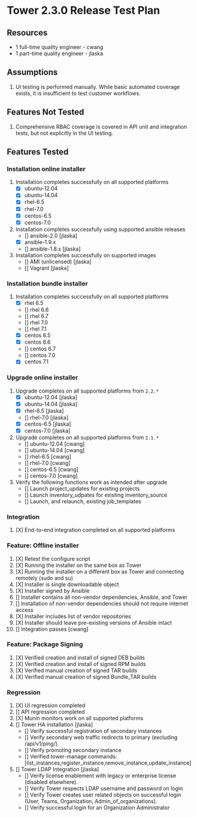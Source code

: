 # Tower 2.3.0 Release Test Plan

## Resources
* 1 full-time quality engineer - cwang
* 1 part-time quality engineer - jlaska

## Assumptions
1. UI testing is performed manually.  While basic automated coverage exists, it is insufficient to test customer workflows.

## Features Not Tested
1. Comprehensive RBAC coverage is covered in API unit and integration tests, but not explicitly in the UI testing.

## Features Tested

### Installation online installer
1. Installation completes successfully on all supported platforms
    * [x] ubuntu-12.04
    * [x] ubuntu-14.04
    * [x] rhel-6.5
    * [x] rhel-7.0
    * [x] centos-6.5
    * [x] centos-7.0
1. Installation completes successfully using supported ansible releases
    * [] ansible-2.0  [jlaska]
    * [x] ansible-1.9.x
    * [] ansible-1.8.x [jlaska]
1. Installation completes successfully on supported images
    * [] AMI (unlicensed) [jlaska]
    * [] Vagrant [jlaska]

### Installation bundle installer
1. Installation completes successfully on all supported platforms
    * [X] rhel 6.5
    * [] rhel 6.6
    * [] rhel 6.7
    * [] rhel 7.0
    * [] rhel 7.1
    * [X] centos 6.5
    * [X] centos 6.6
    * [] centos 6.7
    * [] centos 7.0
    * [X] centos 7.1

### Upgrade online installer
1. Upgrade completes on all supported platforms from `2.2.*`
    * [X] ubuntu-12.04 [jlaska]
    * [X] ubuntu-14.04 [jlaska]
    * [X] rhel-6.5 [jlaska]
    * [] rhel-7.0 [jlaska]
    * [X] centos-6.5 [jlaska]
    * [X] centos-7.0 [jlaska]
1. Upgrade completes on all supported platforms from `2.1.*`
    * [] ubuntu-12.04 [cwang]
    * [] ubuntu-14.04 [cwang]
    * [] rhel-6.5 [cwang]
    * [] rhel-7.0 [cwang]
    * [] centos-6.5 [cwang]
    * [] centos-7.0 [cwang]
1. Verify the following functions work as intended after upgrade
    * [] Launch project_updates for existing projects
    * [] Launch inventory_udpates for existing inventory_source
    * [] Launch, and relaunch, existing job_templates

### Integration
1. [X] End-to-end integration completed on all supported platforms

### Feature: Offline installer
1. [X] Retest the configure script
1. [X] Running the installer on the same box as Tower
1. [X] Running the installer on a different box as Tower and connecting remotely (sudo and su)
1. [X] Installer is single downloadable object
1. [X] Installer signed by Ansible
1. [] Installer contains all non-vendor dependencies, Ansible, and Tower
1. [] Installation of non-vendor dependencies should not require internet access
1. [X] Installer includes list of vendor repositories
1. [X] Installer should leave pre-existing versions of Ansible intact
1. [] Integration passes [cwang]

### Feature: Package Signing
1. [X] Verified creation and install of signed DEB builds
1. [X] Verified creation and install of signed RPM builds
1. [X] Verified manual creation of signed TAR builds
1. [X] Verified manual creation of signed Bundle_TAR builds

### Regression
1. [X] UI regression completed
1. [] API regression completed
1. [X] Munin monitors work on all supported platforms
1. [] Tower HA installation [jlaska]
    * [] Verify successful registration of secondary instances
    * [] Verify secondary web traffic redirects to primary (excluding /api/v1/ping/)
    * [] Verify promoting secondary instance
    * [] Verified tower-manage commands: [list_instances,register_instance,remove_instance,update_instance]
1. [] Tower LDAP Integration [jlaska]
    * [] Verify license enablement with legacy or enterprise license (disabled elsewhere).
    * [] Verify Tower respects LDAP username and password on login
    * [] Verify Tower creates user related objects on successful login (User, Teams, Organization, Admin_of_organizations).
    * [] Verify successful login for an Organization Administrator

